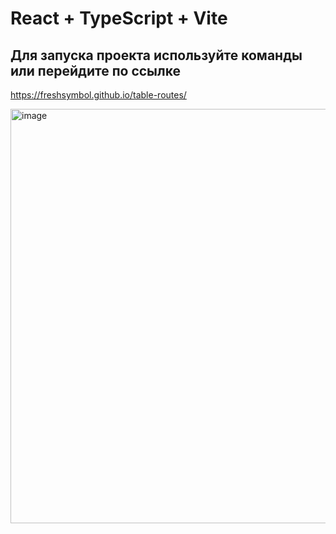 # React + TypeScript + Vite

## Для запуска проекта используйте команды или перейдите по ссылке 
https://freshsymbol.github.io/table-routes/

<img width="663" alt="image" src="https://github.com/user-attachments/assets/71740922-aa2e-4734-9e05-d3ee8f6223e1" />
